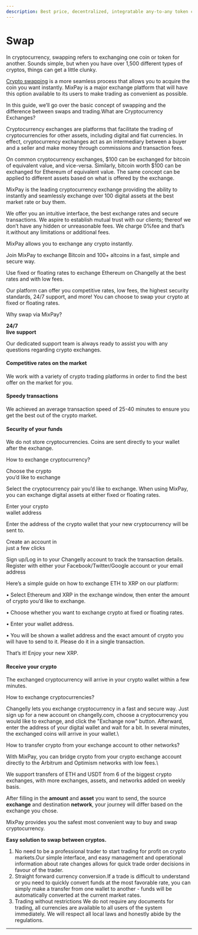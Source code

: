 ```yaml
---
description: Best price, decentralized, integratable any-to-any token conversion.
---
```


# Swap

In cryptocurrency, swapping refers to exchanging one coin or token for another. Sounds simple, but when you have over 1,500 different types of cryptos, things can get a little clunky.

[Crypto swapping](why-to-swap.md) is a more seamless process that allows you to acquire the coin you want instantly. MixPay is a major exchange platform that will have this option available to its users to make trading as convenient as possible.&#x20;

In this guide, we’ll go over the basic concept of swapping and the difference between swaps and trading.What are Cryptocurrency Exchanges?

Cryptocurrency exchanges are platforms that facilitate the trading of cryptocurrencies for other assets, including digital and fiat currencies. In effect, cryptocurrency exchanges act as an intermediary between a buyer and a seller and make money through commissions and transaction fees.

On common cryptocurrency exchanges, $100 can be exchanged for bitcoin of equivalent value, and vice-versa. Similarly, bitcoin worth $100 can be exchanged for Ethereum of equivalent value. The same concept can be applied to different assets based on what is offered by the exchange.

MixPay is the leading cryptocurrency exchange providing the ability to instantly and seamlessly exchange over 100 digital assets at the best market rate or buy them.

We offer you an intuitive interface, the best exchange rates and secure transactions. We aspire to establish mutual trust with our clients; thereof we don’t have any hidden or unreasonable fees. We charge 0%fee and that’s it.without any limitations or additional fees.

MixPay allows you to exchange any crypto instantly.

Join MixPay to exchange Bitcoin and 100+ altcoins in a fast, simple and secure way.

Use fixed or floating rates to exchange Ethereum on Changelly at the best rates and with low fees.

Our platform can offer you competitive rates, low fees, the highest security standards, 24/7 support, and more! You can choose to swap your crypto at fixed or floating rates.&#x20;

Why swap via MixPay?

**24/7**\
**live support**

Our dedicated support team is always ready to assist you with any questions regarding crypto exchanges.

#### Competitive rates on the market

We work with a variety of crypto trading platforms in order to find the best offer on the market for you.

#### Speedy transactions

We achieved an average transaction speed of 25-40 minutes to ensure you get the best out of the crypto market.

#### Security of your funds

We do not store cryptocurrencies. Coins are sent directly to your wallet after the exchange.

How to exchange cryptocurrency?

Choose the crypto\
you’d like to exchange

Select the cryptocurrency pair you’d like to exchange. When using MixPay, you can exchange digital assets at either fixed or floating rates.

Enter your crypto\
wallet address

Enter the address of the crypto wallet that your new cryptocurrency will be sent to.

Create an account in\
just a few clicks

Sign up/Log in to your Changelly account to track the transaction details. Register with either your Facebook/Twitter/Google account or your email address

Here’s a simple guide on how to exchange ETH to XRP on our platform:

• Select Ethereum and XRP in the exchange window, then enter the amount of crypto you’d like to exchange.

• Choose whether you want to exchange crypto at fixed or floating rates.

• Enter your wallet address.

• You will be shown a wallet address and the exact amount of crypto you will have to send to it. Please do it in a single transaction.

That’s it! Enjoy your new XRP.

#### Receive your crypto

The exchanged cryptocurrency will arrive in your crypto wallet within a few minutes.

How to exchange cryptocurrencies?

Changelly lets you exchange cryptocurrency in a fast and secure way. Just sign up for a new account on changelly.com, choose a cryptocurrency you would like to exchange, and click the "Exchange now" button. Afterward, enter the address of your digital wallet and wait for a bit. In several minutes, the exchanged coins will arrive in your wallet.\


How to transfer crypto from your exchange account to other networks?

With MixPay, you can bridge crypto from your crypto exchange account directly to the Arbitrum and Optimism networks with low fees.\


We support transfers of ETH and USDT from 6 of the biggest crypto exchanges, with more exchanges, assets, and networks added on weekly basis.

After filling in the **amount** and **asset** you want to send, the source **exchange** and destination **network**, your journey will differ based on the exchange you chose.

MixPay provides you the safest most convenient way to buy and swap cryptocurrency.

**Easy solution to swap between cryptos.**

1. No need to be a professional trader to start trading for profit on crypto markets.Our simple interface, and easy management and operational information about rate changes allows for quick trade order decisions in favour of the trader.
2. Straight forward currency conversion.If a trade is difficult to understand or you need to quickly convert funds at the most favorable rate, you can simply make a transfer from one wallet to another - funds will be automatically converted at the current market rates.
3. Trading without restrictions We do not require any documents for trading, all currencies are available to all users of the system immediately. We will respect all local laws and honestly abide by the regulations.

****

​
